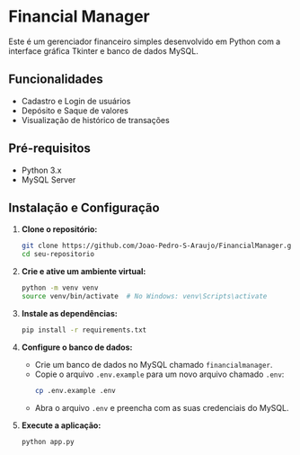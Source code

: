 # Financial Manager

Este é um gerenciador financeiro simples desenvolvido em Python com a interface gráfica Tkinter e banco de dados MySQL.

## Funcionalidades

- Cadastro e Login de usuários
- Depósito e Saque de valores
- Visualização de histórico de transações

## Pré-requisitos

- Python 3.x
- MySQL Server

## Instalação e Configuração

1.  **Clone o repositório:**
    ```bash
    git clone https://github.com/Joao-Pedro-S-Araujo/FinancialManager.git
    cd seu-repositorio
    ```

2.  **Crie e ative um ambiente virtual:**
    ```bash
    python -m venv venv
    source venv/bin/activate  # No Windows: venv\Scripts\activate
    ```

3.  **Instale as dependências:**
    ```bash
    pip install -r requirements.txt
    ```

4.  **Configure o banco de dados:**
    - Crie um banco de dados no MySQL chamado `financialmanager`.
    - Copie o arquivo `.env.example` para um novo arquivo chamado `.env`:
      ```bash
      cp .env.example .env
      ```
    - Abra o arquivo `.env` e preencha com as suas credenciais do MySQL.

5.  **Execute a aplicação:**
    ```bash
    python app.py
    ```

